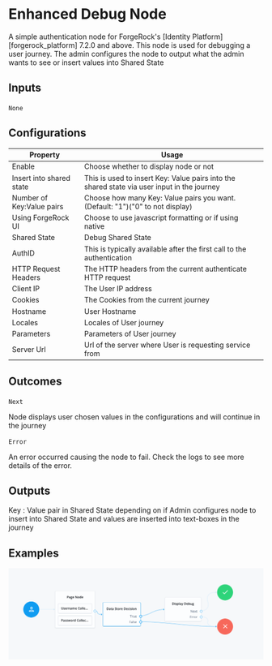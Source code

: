 <!--
 * The contents of this file are subject to the terms of the Common Development and
 * Distribution License (the License). You may not use this file except in compliance with the
 * License.
 *
 * You can obtain a copy of the License at legal/CDDLv1.0.txt. See the License for the
 * specific language governing permission and limitations under the License.
 *
 * When distributing Covered Software, include this CDDL Header Notice in each file and include
 * the License file at legal/CDDLv1.0.txt. If applicable, add the following below the CDDL
 * Header, with the fields enclosed by brackets [] replaced by your own identifying
 * information: "Portions copyright [year] [name of copyright owner]".
 *
 * Copyright 2022 ForgeRock AS.
-->
# Enhanced Debug Node

A simple authentication node for ForgeRock's [Identity Platform][forgerock_platform] 7.2.0 and above. This node is used 
for debugging a user journey. The admin configures the node to output what the admin wants to see or insert values into Shared State  


## Inputs

`None`
## Configurations


<table>
<thead>
<th>Property</th>
<th>Usage</th>
</thead>
<tr>
    <td>Enable</td>
    <td>Choose whether to display node or not</td>
</tr>
<tr>
    <td>Insert into shared state</td>
    <td>This is used to insert Key: Value pairs into the shared state via user input in the journey</td>
</tr>
<tr>
    <td>Number of Key:Value pairs</td>
    <td>Choose how many Key: Value pairs you want. (Default: "1")("0" to not display)</td>
</tr>
<tr>
    <td>Using ForgeRock UI</td>
    <td>Choose to use javascript formatting or if using native</td>
</tr>
<tr>
    <td>Shared State</td>
    <td>Debug Shared State</td>
</tr><tr>
    <td>AuthID</td>
    <td>This is typically available after the first call to the authentication</td>
</tr><tr>
    <td>HTTP Request Headers</td>
    <td>The HTTP headers from the current authenticate HTTP request</td>
</tr><tr>
    <td>Client IP</td>
    <td>The User IP address</td>
</tr><tr>
    <td>Cookies</td>
    <td>The Cookies from the current journey</td>
</tr><tr>
    <td>Hostname</td>
    <td>User Hostname</td>
</tr><tr>
    <td>Locales</td>
    <td>Locales of User journey</td>
</tr><tr>
    <td>Parameters</td>
    <td>Parameters of User journey</td>
</tr><tr>
    <td>Server Url</td>
    <td>Url of the server where User is requesting service from</td>
</tr>
</table>

## Outcomes

`Next`

Node displays user chosen values in the configurations and will continue in the journey

`Error`

An error occurred causing the node to fail. Check the logs to see more details of the error. 


## Outputs

Key : Value pair in Shared State depending on if Admin configures node to insert into Shared State and values are inserted into text-boxes in the journey
## Examples

![ScreenShot](./example.png)

